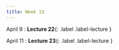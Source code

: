 ```yaml
---
title: Week 13
---
```


April 9
: **Lecture 22**{: .label .label-lecture }


April 11
: **Lecture 23**{: .label .label-lecture }

